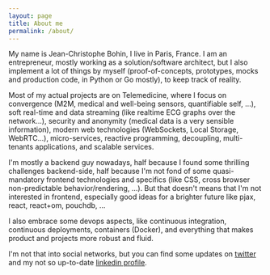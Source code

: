 ```yaml
---
layout: page
title: About me
permalink: /about/
---
```


My name is Jean-Christophe Bohin, I live in Paris, France. I am an entrepreneur, mostly working as a solution/software architect, but I also implement a lot of things by myself (proof-of-concepts, prototypes, mocks and production code, in Python or Go mostly), to keep track of reality.

Most of my actual projects are on Telemedicine, where I focus on convergence (M2M, medical and well-being sensors, quantifiable self, ...), soft real-time and data streaming (like realtime ECG graphs over the network...), security and anonymity (medical data is a very sensible information), modern web technologies (WebSockets, Local Storage, WebRTC...), micro-services, reactive programming, decoupling, multi-tenants applications, and scalable services.

I'm mostly a backend guy nowadays, half because I found some thrilling challenges backend-side, half because I'm not fond of some quasi-mandatory frontend technologies and specifics (like CSS, cross browser non-predictable behavior/rendering, ...). But that doesn't means that I'm not interested in frontend, especially good ideas for a brighter future like pjax, react, react+om, pouchdb, ...

I also embrace some devops aspects, like continuous integration, continuous deployments, containers (Docker), and everything that makes product and projects more robust and fluid.

I'm not that into social networks, but you can find some updates on [twitter](https://twitter.com/bohinjc) and my not so up-to-date [linkedin profile](http://linkedin.com/in/bohinjc/).
